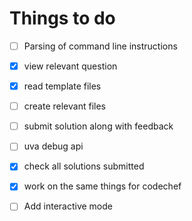 # Things to do

- [ ] Parsing of command line instructions
- [x] view relevant question
- [x] read template files
- [ ] create relevant files
- [ ] submit solution along with feedback
- [ ] uva debug api
- [x] check all solutions submitted
- [x] work on the same things for codechef
- [ ] Add interactive mode


